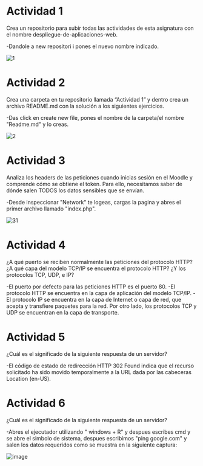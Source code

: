 # Actividad 1
Crea un repositorio para subir todas las actividades de esta asignatura con el
nombre despliegue-de-aplicaciones-web.

-Dandole a new repositori i pones el nuevo nombre indicado.

![1](https://github.com/orsunyer/despliegue-de-aplicaciones-web/assets/144775484/163b16a0-ef4a-4fb2-8b05-1eead429d79b)


# Actividad 2
Crea una carpeta en tu repositorio llamada “Actividad 1” y dentro crea un archivo
README.md con la solución a los siguientes ejercicios.

-Das click en create new file, pones el nombre de la carpeta/el nombre "Readme.md" y lo creas.

![2](https://github.com/orsunyer/despliegue-de-aplicaciones-web/assets/144775484/b3b131ab-9c97-4608-806d-16ad78cd36e8)

# Actividad 3
Analiza los headers de las peticiones cuando inicias sesión en el Moodle y comprende
cómo se obtiene el token. Para ello, necesitamos saber de dónde salen TODOS los
datos sensibles que se envían.

-Desde inspeccionar "Network" te logeas, cargas la pagina y abres el primer archivo llamado "index.php". 

![31](https://github.com/orsunyer/despliegue-de-aplicaciones-web/assets/144775484/1e66ac72-76cc-438c-a4bf-fd1697de78ab)

# Actividad 4
¿A qué puerto se reciben normalmente las peticiones del protocolo HTTP? ¿A qué
capa del modelo TCP/IP se encuentra el protocolo HTTP? ¿Y los protocolos TCP,
UDP, e IP?

-El puerto por defecto para las peticiones HTTP es el puerto 80. 
-El protocolo HTTP se encuentra en la capa de aplicación del modelo TCP/IP.
-El protocolo IP se encuentra en la capa de Internet o capa de red, que acepta y transfiere paquetes para la red. Por otro lado, los protocolos TCP y UDP se encuentran en la capa de transporte.

# Actividad 5
¿Cuál es el significado de la siguiente respuesta de un servidor?

-El código de estado de redirección HTTP 302 Found indica que el recurso solicitado ha sido movido temporalmente a la URL dada por las cabeceras Location (en-US).

# Actividad 6
¿Cuál es el significado de la siguiente respuesta de un servidor?

-Abres el ejecutador utilizando " windows + R" y despues escribes cmd y se abre el simbolo de sistema, despues escribimos "ping google.com" y salen los datos requeridos como se muestra en la siguiente captura:

![image](https://github.com/orsunyer/despliegue-de-aplicaciones-web/assets/144775484/64c134ac-ab90-4782-a91f-bcaa137a2365)
